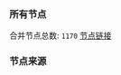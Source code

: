 ### 所有节点
合并节点总数: `1170`
[节点链接](https://raw.githubusercontent.com/rzhy1/11/master/sub/sub_merge_base64.txt)

### 节点来源